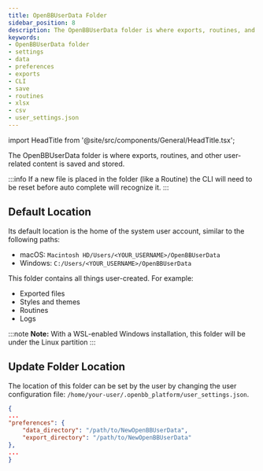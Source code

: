 ```yaml
---
title: OpenBBUserData Folder
sidebar_position: 8
description: The OpenBBUserData folder is where exports, routines, and other user-related content is saved and stored. Its default location is the home of the system user account.
keywords:
- OpenBBUserData folder
- settings
- data
- preferences
- exports
- CLI
- save
- routines
- xlsx
- csv
- user_settings.json
---
```


import HeadTitle from '@site/src/components/General/HeadTitle.tsx';

<HeadTitle title="OpenBBUserData Folder | OpenBB Platform CLI Docs" />

The OpenBBUserData folder is where exports, routines, and other user-related content is saved and stored.

:::info
If a new file is placed in the folder (like a Routine) the CLI will need to be reset before auto complete will recognize it.
:::

## Default Location

Its default location is the home of the system user account, similar to the following paths:
- macOS: `Macintosh HD/Users/<YOUR_USERNAME>/OpenBBUserData`
- Windows: `C:/Users/<YOUR_USERNAME>/OpenBBUserData`

This folder contains all things user-created. For example:

- Exported files
- Styles and themes
- Routines
- Logs

:::note
**Note:** With a WSL-enabled Windows installation, this folder will be under the Linux partition
:::

## Update Folder Location

The location of this folder can be set by the user by changing the user configuration file: `/home/your-user/.openbb_platform/user_settings.json`.

```json
{
...
"preferences": {
    "data_directory": "/path/to/NewOpenBBUserData",
    "export_directory": "/path/to/NewOpenBBUserData"
},
...
}
```
